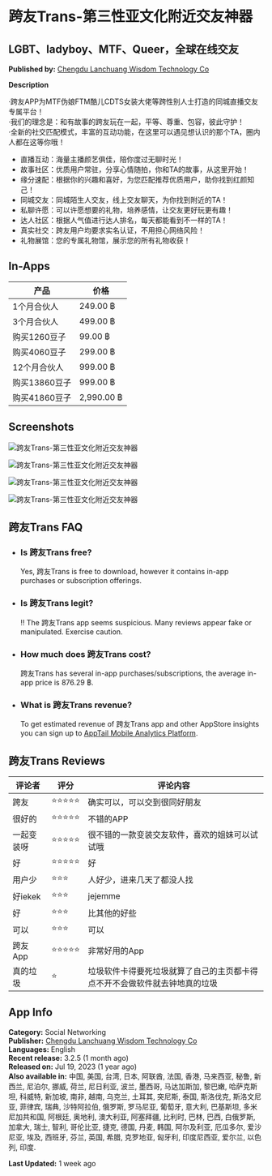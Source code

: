 # 跨友Trans-第三性亚文化附近交友神器

## LGBT、ladyboy、MTF、Queer，全球在线交友

**Published by:** [Chengdu Lanchuang Wisdom Technology Co](https://apptail.io/developer/chengdu-lanchuang-wisdom-technology-co-awFd)

**Description**

·跨友APP为MTF伪娘FTM酷儿CDTS女装大佬等跨性别人士打造的同城直播交友专属平台！  
·我们的理念是：和有故事的跨友玩在一起，平等、尊重、包容，彼此守护！  
·全新的社交匹配模式，丰富的互动功能，在这里可以遇见想认识的那个TA，圈内人都在这等你哦！ 
  - 直播互动：海量主播颜艺俱佳，陪你度过无聊时光！ 
  - 故事社区：优质用户常驻，分享心情随拍，你和TA的故事，从这里开始！ 
  - 缘分速配：根据你的兴趣和喜好，为您匹配推荐优质用户，助你找到红颜知己！ 
  - 同城交友：同城陌生人交友，线上交友聊天，为你找到附近的TA！ 
  - 私聊许愿：可以许愿想要的礼物，培养感情，让交友更好玩更有趣！ 
  - 达人社区：根据人气值进行达人排名，每天都能看到不一样的TA！ 
  - 真实社交：跨友用户均要求实名认证，不用担心网络风险！ 
  - 礼物展馆：您的专属礼物馆，展示您的所有礼物收获！

## In-Apps

| 产品                | 价格       |
|---------------------|-----------|
| 1个月合伙人          | 249.00 ฿   |
| 3个月合伙人          | 499.00 ฿   |
| 购买1260豆子         | 99.00 ฿    |
| 购买4060豆子         | 299.00 ฿   |
| 12个月合伙人         | 999.00 ฿   |
| 购买13860豆子        | 999.00 ฿   |
| 购买41860豆子        | 2,990.00 ฿ |

## Screenshots

![跨友Trans-第三性亚文化附近交友神器](https://is1-ssl.mzstatic.com/image/thumb/PurpleSource221/v4/fa/69/9b/fa699b99-cfc9-6e96-c751-0c473db254b6/109bf2b2-7651-42a9-a5ad-ee490568259b_Slice_339.jpg/1242x2688.png)

![跨友Trans-第三性亚文化附近交友神器](https://is1-ssl.mzstatic.com/image/thumb/PurpleSource211/v4/f7/71/6f/f7716f9d-5100-7527-569e-feaf1ba4a63a/7bfd311f-34a8-49f4-bcf4-519abfdbf32e_Slice_339.jpg/1242x2688.png)

![跨友Trans-第三性亚文化附近交友神器](https://is1-ssl.mzstatic.com/image/thumb/PurpleSource221/v4/48/1b/31/481b3162-bba4-99a8-1def-5e616f815784/47558708-6fd2-48d6-8284-ef8569d4c81e_Slice_339.jpg/1242x2688.png)

![跨友Trans-第三性亚文化附近交友神器](https://is1-ssl.mzstatic.com/image/thumb/PurpleSource211/v4/24/19/2f/24192fe6-d7cf-f816-b7fe-08ac628ab852/c21b05d8-83b5-4583-ba59-ef208c8c34b9_Slice_339.jpg/1242x2688.png)

## 跨友Trans FAQ

-   ### Is 跨友Trans free?
    
    Yes, 跨友Trans is free to download, however it contains in-app purchases or subscription offerings.
    
-   ### Is 跨友Trans legit?
    
    ‼️️ The 跨友Trans app seems suspicious. Many reviews appear fake or manipulated. Exercise caution.
    
-   ### How much does 跨友Trans cost?
    
    跨友Trans has several in-app purchases/subscriptions, the average in-app price is 876.29 ฿.
    
-   ### What is 跨友Trans revenue?
    
    To get estimated revenue of 跨友Trans app and other AppStore insights you can sign up to [AppTail Mobile Analytics Platform](https://apptail.io).

## 跨友Trans Reviews

| 评论者  | 评分 | 评论内容               |
|--------|------|-----------------------|
| 跨友   | ⭐⭐⭐⭐⭐ | 确实可以，可以交到很同好朋友 |
| 很好的  | ⭐⭐⭐⭐⭐ | 不错的APP              |
| 一起变装呀 | ⭐⭐⭐⭐⭐ | 很不错的一款变装交友软件，喜欢的姐妹可以试试哦 |
| 好     | ⭐⭐⭐⭐⭐ | 好                    |
| 用户少  | ⭐⭐⭐ | 人好少，进来几天了都没人找 |
| 好iekek | ⭐⭐⭐ | jejemme              |
| 好     | ⭐⭐⭐ | 比其他的好些           |
| 可以   | ⭐⭐⭐ | 可以                  |
| 跨友App | ⭐⭐⭐⭐⭐ | 非常好用的App          |
| 真的垃圾 | ⭐ | 垃圾软件卡得要死垃圾就算了自己的主页都卡得点不开不会做软件就去钟地真的垃圾 |

## App Info

**Category:** Social Networking  
**Publisher:** [Chengdu Lanchuang Wisdom Technology Co](https://apptail.io/developer/chengdu-lanchuang-wisdom-technology-co-awFd)  
**Languages:** English  
**Recent release:** 3.2.5 (1 month ago)  
**Released on:** Jul 19, 2023 (1 year ago)  
**Also available in:** 中国, 美国, 台湾, 日本, 阿联酋, 法国, 香港, 马来西亚, 秘鲁, 新西兰, 尼泊尔, 挪威, 荷兰, 尼日利亚, 波兰, 墨西哥, 马达加斯加, 黎巴嫩, 哈萨克斯坦, 科威特, 新加坡, 南非, 越南, 乌克兰, 土耳其, 突尼斯, 泰国, 斯洛伐克, 斯洛文尼亚, 菲律宾, 瑞典, 沙特阿拉伯, 俄罗斯, 罗马尼亚, 葡萄牙, 意大利, 巴基斯坦, 多米尼加共和国, 阿根廷, 奥地利, 澳大利亚, 阿塞拜疆, 比利时, 巴林, 巴西, 白俄罗斯, 加拿大, 瑞士, 智利, 哥伦比亚, 捷克, 德国, 丹麦, 韩国, 阿尔及利亚, 厄瓜多尔, 爱沙尼亚, 埃及, 西班牙, 芬兰, 英国, 希腊, 克罗地亚, 匈牙利, 印度尼西亚, 爱尔兰, 以色列, 印度.

**Last Updated:** 1 week ago